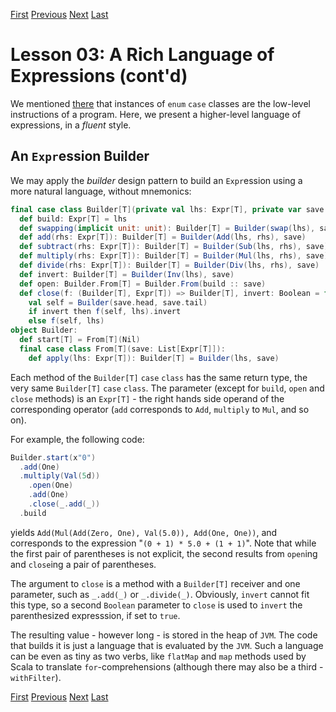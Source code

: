 [First](https://github.com/sjbiaga/kittens/blob/main/expr-01-trait/README.md) [Previous](https://github.com/sjbiaga/kittens/blob/main/expr-05-parser/README.md) [Next](https://github.com/sjbiaga/kittens/blob/main/expr-07-builder/README.md) [Last](https://github.com/sjbiaga/kittens/blob/main/expr-09-ring/README.md)

Lesson 03: A Rich Language of Expressions (cont'd)
==================================================

We mentioned [there](https://github.com/sjbiaga/kittens/blob/main/expr-02-eval/README.md) that instances of `enum` `case`
classes are the low-level instructions of a program. Here, we present a higher-level language of expressions, in a _fluent_
style.

An `Expr`ession Builder
-----------------------

We may apply the _builder_ design pattern to build an `Expr`ession using a more natural language, without mnemonics:

```Scala
final case class Builder[T](private val lhs: Expr[T], private var save: List[Expr[T]]):
  def build: Expr[T] = lhs
  def swapping(implicit unit: unit): Builder[T] = Builder(swap(lhs), save)
  def add(rhs: Expr[T]): Builder[T] = Builder(Add(lhs, rhs), save)
  def subtract(rhs: Expr[T]): Builder[T] = Builder(Sub(lhs, rhs), save)
  def multiply(rhs: Expr[T]): Builder[T] = Builder(Mul(lhs, rhs), save)
  def divide(rhs: Expr[T]): Builder[T] = Builder(Div(lhs, rhs), save)
  def invert: Builder[T] = Builder(Inv(lhs), save)
  def open: Builder.From[T] = Builder.From(build :: save)
  def close(f: (Builder[T], Expr[T]) => Builder[T], invert: Boolean = false): Builder[T] =
    val self = Builder(save.head, save.tail)
    if invert then f(self, lhs).invert
    else f(self, lhs)
object Builder:
  def start[T] = From[T](Nil)
  final case class From[T](save: List[Expr[T]]):
    def apply(lhs: Expr[T]): Builder[T] = Builder(lhs, save)
```

Each method of the `Builder[T]` `case` `class` has the same return type, the very same `Builder[T]` `case` `class`. The
parameter (except for `build`, `open` and `close` methods) is an `Expr[T]` - the right hands side operand of the
corresponding operator (`add` corresponds to `Add`, `multiply` to `Mul`, and so on).

For example, the following code:

```Scala
Builder.start(x"0")
  .add(One)
  .multiply(Val(5d))
    .open(One)
    .add(One)
    .close(_.add(_))
  .build
```

yields `Add(Mul(Add(Zero, One), Val(5.0)), Add(One, One))`, and corresponds to the expression "`(0 + 1) * 5.0 + (1 + 1)`".
Note that while the first pair of parentheses is not explicit, the second results from `open`ing and `close`ing a pair of
parentheses.

The argument to `close` is a method with a `Builder[T]` receiver and one parameter, such as `_.add(_)` or `_.divide(_)`.
Obviously, `invert` cannot fit this type, so a second `Boolean` parameter to `close` is used to `invert` the parenthesized
expresssion, if set to `true`.

The resulting value - however long - is stored in the heap of `JVM`. The code that builds it is just a language that is
evaluated by the `JVM`. Such a language can be even as tiny as two verbs, like `flatMap` and `map` methods used by Scala to
translate `for`-comprehensions (although there may also be a third - `withFilter`).

[First](https://github.com/sjbiaga/kittens/blob/main/expr-01-trait/README.md) [Previous](https://github.com/sjbiaga/kittens/blob/main/expr-05-parser/README.md) [Next](https://github.com/sjbiaga/kittens/blob/main/expr-07-builder/README.md) [Last](https://github.com/sjbiaga/kittens/blob/main/expr-09-ring/README.md)
